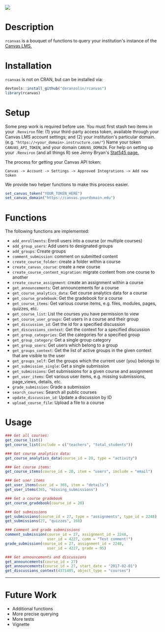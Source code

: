 
<!-- README.md is generated from README.Rmd. Please edit that file -->
![](https://avatars3.githubusercontent.com/u/515326?v=3&s=400)

Description
===========

`rcanvas` is a bouquet of functions to query your institution's instance of the [Canvas LMS.](https://www.canvaslms.com)

Installation
============

`rcanvas` is not on CRAN, but can be installed via:

``` r
devtools::install_github("daranzolin/rcanvas")
library(rcanvas)
```

Setup
=====

Some prep work is required before use. You must first stash two items in your `.Renviron` file: (1) your third-party access token, available through your Canvas LMS account settings; and (2) your institution's particular domain. (e.g. `"https://<your_domain>.instructure.com/"`) Name your token `CANVAS_API_TOKEN`, and your domain `CANVAS_DOMAIN`. For help on setting up your `.Renviron` (and all things R) see Jenny Bryan's [Stat545 page.](http://stat545.com/bit003_api-key-env-var.html)

The process for getting your Canvas API token:

`Canvas -> Account -> Settings -> Approved Integrations -> Add new token`

We provide two helper functions to make this process easier.

``` r
set_canvas_token("YOUR_TOKEN_HERE")
set_canvas_domain("https://canvas.yourdomain.edu")
```

Functions
=========

The following functions are implemented:

-   `add_enrollments`: Enroll users into a course (or multiple courses)
-   `add_group_users`: Add users to designated groups
-   `add_groups`: Create groups
-   `comment_submission`: comment on submitted content
-   `create_course_folder`: create a folder within a course
-   `create_canvas_course`: create a new course
-   `create_course_content_migration`: migrate content from one course to another
-   `create_course_assignment`: create an assignment within a course
-   `get_announcements`: Get announcements for a course
-   `get_course_analytics_data`: Get course analytics data for a course
-   `get_course_gradebook`: Get the gradebook for a course
-   `get_course_items`: Get various course items, e.g. files, modules, pages, quizzes, etc.
-   `get_course_list`: List the courses you have permission to view
-   `get_course_user_groups`: Get users in a course and their group
-   `get_discussion_id`: Get the id for a specified discussion
-   `get_discussions_context`: Get the context for a specified discussion
-   `get_group_categories`: Get the categories for a specified group
-   `get_group_category`: Get a single group category
-   `get_group_users`: Get users which belong to a group
-   `get_groups_context`: Get the list of active groups in the given context that are visible to the user
-   `get_groups_self`: Get the groups which the current user (you) belongs to
-   `get_submission_single`: Get a single submission
-   `get_submissions`: Get submissions for a given course and assignment
-   `get_user_items`: Get various user items, e.g. missing submissions, page\_views, details, etc.
-   `grade_submission`: Grade a submission
-   `search_courses`: Search all public courses
-   `update_discussion_id`: Update a discussion by ID
-   `upload_course_file`: Upload a file to a course

Usage
=====

``` r
### Get all courses:
get_course_list()
get_course_list(include = c("teachers", "total_students"))

### Get course analytics data:
get_course_analytics_data(course_id = 20, type = "activity")

### Get course items:
get_course_items(course_id = 20, item = "users", include = "email")

### Get user items
get_user_items(user_id = 365, item = "details")
get_user_items(365, "missing_submissions")

### Get a course gradebook
get_course_gradebook(course_id = 20)

### Get submissions
get_submissions(course_id = 27, type = "assignments", type_id = 2248)
get_submissions(27, "quizzes", 168)

### Comment and grade submnissions
comment_submission(course_id = 27, assignment_id = 2248, 
                   user_id = 4227, comm = "Test comment!")
grade_submission(course_id = 27, assignment_id = 2248, 
                   user_id = 4227, grade = 95)

### Get announcements and discussions
get_announcements(course_id = 27) 
get_announcements(course_id = 27, start_date = "2017-02-01") 
get_discussions_context(4371405, object_type = "courses")
```

------------------------------------------------------------------------

Future Work
===========

-   Additional functions
-   More precise querying
-   More tests
-   Vignette
